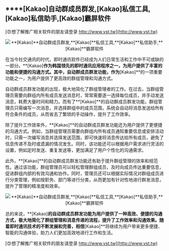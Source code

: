 ## ****[Kakao]**自动群成员群发,**[Kakao]**私信工具,**[Kakao]**私信助手,**[Kakao]**霸屏软件**

[😍想了解推广相关软件的朋友请登录 http://www.vst.tw](http://www.vst.tw)

 <center><img src="https://vst.tw/MP4/tuiguang/png/2.png" alt="**[Kakao]**自动群成员群发,**[Kakao]**私信工具,**[Kakao]**私信助手,**[Kakao]**霸屏软件"></center>

在当今社交通讯的时代，即时通讯软件已经成为人们日常生活和工作中不可或缺的一部分。**[Kakao]**作为韩国领先的即时通讯应用程序之一，为用户提供了丰富的功能和便捷的沟通方式。其中，自动群成员群发功能，作为**[Kakao]**的一项重要功能之一，为用户提供了更高效的群组管理和沟通方式。

自动群成员群发功能的出现，极大地简化了群组管理者的工作。在过去，当群组管理员需要向群组内所有成员发送消息时，常常需要逐一选择每位成员，并手动发送消息，耗费大量时间和精力。而有了**[Kakao]**的自动群成员群发功能，群组管理员只需编写一次消息，并选择群组中的成员范围，系统会自动将消息发送给所有符合条件的成员，从而省去了繁琐的手动操作，提升了工作效率。

除了提升工作效率外，**[Kakao]**的自动群成员群发功能还为用户提供了更便捷的沟通方式。例如，当群组管理员需要向群组内所有成员通知重要信息或安排活动时，只需一次编写消息并选择发送范围，即可快速将消息传达给所有成员，避免了信息传递不及时或遗漏的情况发生。同时，该功能还可以根据用户需求进行灵活的设置，例如定时发送、重复发送等，更加满足了用户个性化的沟通需求。

此外，**[Kakao]**的自动群成员群发功能还有助于提升群组管理的效率和规范性。通过该功能，群组管理员可以轻松管理群组成员，及时向成员传达重要信息，促进群组内部的有效沟通和协作。同时，管理员还可以根据实际情况对群组成员进行分类管理，例如按职务、部门等进行分类，从而更加有针对性地进行群发消息，提升了管理的精准度和效率。

 <center><img src="https://vst.tw/MP4/tuiguang/png/4.png" alt="**[Kakao]**自动群成员群发,**[Kakao]**私信工具,**[Kakao]**私信助手,**[Kakao]**霸屏软件"></center>

总的来说，**[Kakao]**的自动群成员群发功能为用户提供了一种高效、便捷的沟通方式，极大地简化了群组管理和消息传递的流程，提升了工作效率和沟通效果。随着即时通讯技术的不断发展和完善，相信**[Kakao]**将继续为用户带来更多便捷、智能的沟通体验，助力人们更加高效地进行工作和生活。

[😍想了解推广相关软件的朋友请登录 http://www.vst.tw](http://www.vst.tw)



